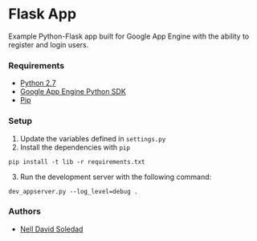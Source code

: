 # Flask App

Example Python-Flask app built for Google App Engine with the ability to register and login users.

### Requirements

 - [Python 2.7](https://www.python.org/downloads/)
 - [Google App Engine Python SDK](https://cloud.google.com/appengine/docs/standard/python/download)
 - [Pip](https://pip.readthedocs.io/en/stable/installing/)

### Setup

 1. Update the variables defined in `settings.py`
 2. Install the dependencies with `pip`
```
pip install -t lib -r requirements.txt
```
 3. Run the development server with the following command:
```
dev_appserver.py --log_level=debug .
```

### Authors

*  [Nell David Soledad](https://github.com/nelldnine)
